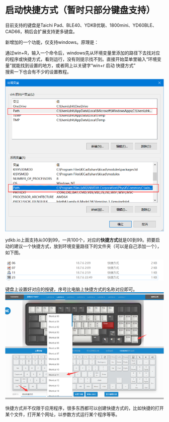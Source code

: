 # 启动快捷方式（暂时只部分键盘支持）

目前支持的键盘是Taichi Pad、BLE40、YDKB优联、1800mini、YD60BLE、CAD66，稍后会扩展支持更多键盘。

新增加的一个功能，仅支持windows。原理是：

通过win+R，输入一个命令后，windows先从环境变量里添加的路径下去找对应的程序或快捷方式，看则运行，没有则提示找不到。直接开始菜单里输入“环境变量”就能找到设置的地方，或者网上以关键字“win+r 启动 快捷方式”  
搜索一下也会有不少的设置教程。

![](/assets/shoftcut1.png)

ydkb.io上面支持从00到99，一共100个，对应的**快捷方式**就是00到99。把要启动的建议一个快捷方式，放到环境变量路径下的文件夹（可以是自己添加一个），如下图。

![](/assets/shortcut2.png)

键盘上设置好对应的按键，序号比电脑上快捷方式的名称对应即可。![](/assets/shortcut3.png)

快捷方式并不仅限于应用程序，很多东西都可以创建快捷方式的，比如快捷的打开某个文件，打开某个网址，以参数方式运行某个程序等等。

